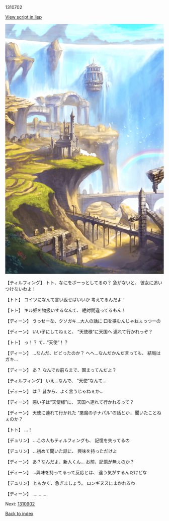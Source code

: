 1310702

[View script in lisp](../scripts/1310702.txt)

![mountain.png](../images/backgrounds/mountain.png)

【ティルフィング】
トト、なにをボーっとしてるの？
急がないと、
彼女に追いつけないわよ！

【トト】
コイツになんて言い返せばいいか
考えてるんだよ！

【トト】
キル姫を物扱いするなんて、
絶対間違ってるもん！

【ディーン】
うっせーな、クソガキ…大人の話に
口を挟むんじゃねぇっつーの

【ディーン】
いい子にしてねぇと、
“天使様”に天国へ
連れて行かれっぞ？

【トト】
っ！？
て…“天使”！？

【ディーン】
…なんだ、ビビったのか？
へへ…なんだかんだ言っても、
結局はガキ…

【ディーン】
あ？
なんでお前らまで、固まってんだよ？

【ティルフィング】
いえ…なんで、
“天使”なんて…

【ディーン】
は？
昔から、よく言うじゃねぇか…

【ディーン】
悪い子は“天使様”に、
天国へ連れて行かれるって？

【ディーン】
天使に連れて行かれた
“悪魔の子ナパル”の話とか…
聞いたことねぇのか？

【トト】
…！

【デュリン】
…この人もティルフィングも、
記憶を失ってるの

【デュリン】
…初めて聞いた話に、
興味を持っただけよ

【ディーン】
あ？なんだよ、新人くん…
お前、記憶が無ぇのか？

【ディーン】
…興味を持ってるって反応とは、
違う気がするんだけどな

【デュリン】
ともかく、急ぎましょう。
ロンギヌスにまかれるわ

【ディーン】
…………

Next: [1310902](1310902.md)

[Back to index](index.md)
